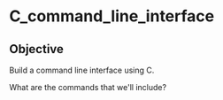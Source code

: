 # C_command_line_interface

## Objective

Build a command line interface using C.

What are the commands that we'll include?




